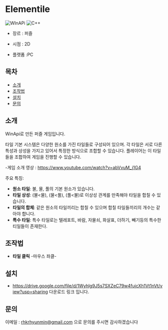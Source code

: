 # Elementile

![WInAPi](https://img.shields.io/badge/WinApi-2022.3-blue.svg)
![C++](https://img.shields.io/badge/C%23-7.0-green.svg)

- 장르 : 퍼즐

- 시점 : 2D

- 플랫폼 :PC

## 목차
- [소개](#소개)
- [조작법](#조작법)
- [설치](#설치)
- [문의](#문의)

## 소개
WinApi로 만든 퍼즐 게임입니다. 

타일 기본 시스템은 다양한 원소를 가진 타일들로 구성되어 있으며. 각 타일은 서로 다른 특성과 상성을 가지고 있어서 특정한 방식으로 조합할 수 있습니다. 
플레이어는 이 타일들을 조합하여 게임을 진행할 수 있습니다.

-게임 소개 영상 : https://www.youtube.com/watch?v=abVvuM_j1G4

주요 특징:
- **원소 타일**: 불, 물, 풀의 기본 원소가 있습니다. 
- **타일 상성**: (불<물), (물<풀), (풀<불)로 이상성 관계를 만족해야 타일을 합칠 수 있습니다.
- **타일의 합체**: 같은 원소의 타일끼리는 합칠 수 있으며 합칠 타일들끼리의 개수는 같아야 합니다.
- **특수 타일**: 특수 타일로는 텔레포트, 바람, 자물쇠, 화살표, 더하기, 빼기등의 특수한 티일들이 존재한다.

## 조작법

- **타일 클릭** -마우스 좌클-

## 설치

- https://drive.google.com/file/d/1Wyhlg9J5s7SXZeC79w4fujcXh1Vt1nVt/view?usp=sharing
다운로드 링크 입니다.


## 문의
이메일 : rhkrhyunmin@gmail.com 으로 문의를 주시면 감사하겠습니다


